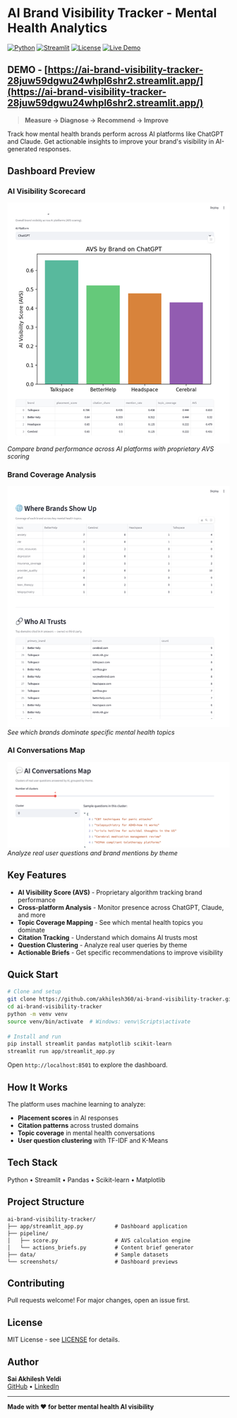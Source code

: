 # AI Brand Visibility Tracker - Mental Health Analytics

[![Python](https://img.shields.io/badge/Python-3.8+-blue.svg)](https://www.python.org/downloads/)
[![Streamlit](https://img.shields.io/badge/Streamlit-1.28+-red.svg)](https://streamlit.io/)
[![License](https://img.shields.io/badge/License-MIT-green.svg)](LICENSE)
[![Live Demo](https://img.shields.io/badge/Live%20Demo-Streamlit-FF4B4B.svg)](https://ai-brand-visibility-tracker-28juw59dgwu24whpl6shr2.streamlit.app/)

## DEMO - **[https://ai-brand-visibility-tracker-28juw59dgwu24whpl6shr2.streamlit.app/](https://ai-brand-visibility-tracker-28juw59dgwu24whpl6shr2.streamlit.app/)**

> **Measure → Diagnose → Recommend → Improve**

Track how mental health brands perform across AI platforms like ChatGPT and Claude. Get actionable insights to improve your brand's visibility in AI-generated responses.

## Dashboard Preview

### AI Visibility Scorecard
![Visibility Scorecard](screenshots/visibility-scorecard.png)
*Compare brand performance across AI platforms with proprietary AVS scoring*

### Brand Coverage Analysis  
![Brand Coverage](screenshots/brand-coverage.png)
*See which brands dominate specific mental health topics*

### AI Conversations Map
![Conversations Map](screenshots/conversations-map.png)
*Analyze real user questions and brand mentions by theme*

## Key Features

- **AI Visibility Score (AVS)** - Proprietary algorithm tracking brand performance
- **Cross-platform Analysis** - Monitor presence across ChatGPT, Claude, and more
- **Topic Coverage Mapping** - See which mental health topics you dominate
- **Citation Tracking** - Understand which domains AI trusts most
- **Question Clustering** - Analyze real user queries by theme
- **Actionable Briefs** - Get specific recommendations to improve visibility

## Quick Start

```bash
# Clone and setup
git clone https://github.com/akhilesh360/ai-brand-visibility-tracker.git
cd ai-brand-visibility-tracker
python -m venv venv
source venv/bin/activate  # Windows: venv\Scripts\activate

# Install and run
pip install streamlit pandas matplotlib scikit-learn
streamlit run app/streamlit_app.py
```

Open `http://localhost:8501` to explore the dashboard.

## How It Works

The platform uses machine learning to analyze:
- **Placement scores** in AI responses
- **Citation patterns** across trusted domains  
- **Topic coverage** in mental health conversations
- **User question clustering** with TF-IDF and K-Means

## Tech Stack

Python • Streamlit • Pandas • Scikit-learn • Matplotlib

## Project Structure

```
ai-brand-visibility-tracker/
├── app/streamlit_app.py          # Dashboard application
├── pipeline/
│   ├── score.py                  # AVS calculation engine
│   └── actions_briefs.py         # Content brief generator
├── data/                         # Sample datasets
└── screenshots/                  # Dashboard previews
```

## Contributing

Pull requests welcome! For major changes, open an issue first.

## License

MIT License - see [LICENSE](LICENSE) for details.

## Author

**Sai Akhilesh Veldi**  
[GitHub](https://github.com/akhilesh360) • [LinkedIn](https://www.linkedin.com/in/saiakhileshveldi/)

---

**Made with ❤️ for better mental health AI visibility**
